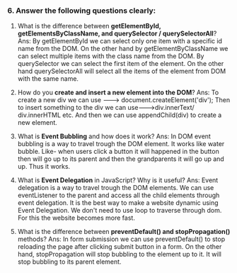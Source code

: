 ### 6. Answer the following questions clearly:

1. What is the difference between **getElementById, getElementsByClassName, and querySelector / querySelectorAll**?
Ans: By getElementById we can select only one item with a specific id name from the DOM. On the other hand by getElementByClassName we can select multiple items with the class name from the DOM. By querySelector we can select the first item of the element. On the other hand querySelectorAll will select all the items of the element from DOM with the same name.

2. How do you **create and insert a new element into the DOM**?
Ans: To create a new div we can use ---> document.createElement('div'); Then to insert something to the div we can use--->div.innerText/  div.innerHTML etc. And then we can use appendChild(div) to create a new element.

3. What is **Event Bubbling** and how does it work?
Ans: In DOM event bubbling is a way to travel trough the DOM element. It works like water bubble. Like- when users click a button it will happened in the button then will go up to its parent and then the grandparents it will go up and up. Thus it works.

4. What is **Event Delegation** in JavaScript? Why is it useful?
Ans: Event delegation is a way to travel trough the DOM elements. We can use eventListener to the parent and access all the child elements through event delegation. It is the best way to make a website dynamic using Event Delegation. We don't need to use loop to traverse through dom. For this the website becomes more fast. 

5. What is the difference between **preventDefault() and stopPropagation()** methods?
Ans: In form submission we can use preventDefault() to stop reloading the page after clicking submit button in a form. On the other hand, stopPropagation will stop bubbling to the element up to it. It will stop bubbling to its parent element.
